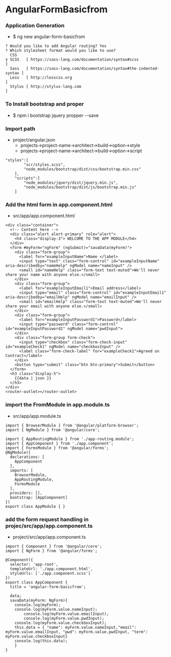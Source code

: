 
# AngularFormBasicfrom

### Application Generation 
* $ ng new angular-form-basicfrom
```
? Would you like to add Angular routing? Yes
? Which stylesheet format would you like to use? 
  CSS 
❯ SCSS   [ https://sass-lang.com/documentation/syntax#scss                ] 
  Sass   [ https://sass-lang.com/documentation/syntax#the-indented-syntax ] 
  Less   [ http://lesscss.org                                             ] 
  Stylus [ http://stylus-lang.com                                         ] 
  ```

### To Install bootstrap and proper
* $ npm i bootstrap jquery propper --save

### Import path
* project/angular.json
    * projects->project-name->architect->build->option->style
    * projects->project-name->architect->build->option->script
```
"styles":[
     	"scr/styles.scss",
     	"node_modules/bootstrap/dist/css/bootstrap.min.css"
    ],
    "scripts":[
        "node_modules/jquery/dist/jquery.min.js",
		"node_modules/bootstrap/dist/js/bootstrap.min.js"
    ]
```
### Add the html form in app.component.html 
* src/app/app.component.html 
```
<div class="container">
  <!-- Content here -->
  <div class="alert alert-primary" role="alert">
    <h4 class="display-3"> WELCOME TO THE APP MODULE</h4>
  </div>
  <form #myForm="ngForm" (ngSubmit)="savaData(myForm)">
    <div class="form-group">
      <label for="exampleInputName">Name </label>
      <input type="text" class="form-control" id="exampleInputName" aria-describedby="nameHelp" ngModel name="nameInput" />
      <small id="nameHelp" class="form-text text-muted">We'll never share your name with anyone else.</small>
    </div>
    <div class="form-group">
      <label for="exampleInputEmail1">Email address</label>
      <input type="email" class="form-control" id="exampleInputEmail1" aria-describedby="emailHelp" ngModel name="emailInput" />
      <small id="emailHelp" class="form-text text-muted">We'll never share your email with anyone else.</small>
    </div>
    <div class="form-group">
      <label for="exampleInputPassword1">Password</label>
      <input type="password" class="form-control" id="exampleInputPassword1" ngModel name="pwdInput">
    </div>
    <div class="form-group form-check">
      <input type="checkbox" class="form-check-input" id="exampleCheck1" ngModel name="checkboxInput" />
      <label class="form-check-label" for="exampleCheck1">Agreed on Contract</label>
    </div>
    <button type="submit" class="btn btn-primary">Submit</button>
  </form>
  <h3 class="display-5">
    {{data | json }}
  </h3>
</div>
<router-outlet></router-outlet>
```

### import the FromModule in app.module.ts
* src/app/app.module.ts 
```
import { BrowserModule } from '@angular/platform-browser';
import { NgModule } from '@angular/core';

import { AppRoutingModule } from './app-routing.module';
import { AppComponent } from './app.component';
import { FormsModule } from '@angular/forms';
@NgModule({
  declarations: [
    AppComponent
  ],
  imports: [
    BrowserModule,
    AppRoutingModule,
    FormsModule
  ],
  providers: [],
  bootstrap: [AppComponent]
})
export class AppModule { }
```
### add the form request handling in projec/src/app/app.component.ts
* project/src/app/app.component.ts
```
import { Component } from '@angular/core';
import { NgForm } from '@angular/forms';

@Component({
  selector: 'app-root',
  templateUrl: './app.component.html',
  styleUrls: ['./app.component.scss']
})
export class AppComponent {
  title = 'angular-form-basicfrom';

  data;
  savaData(myForm: NgForm){
    console.log(myForm);
    console.log(myForm.value.nameInput);
		console.log(myForm.value.emailInput);
		console.log(myForm.value.pwdInput);
    console.log(myForm.value.checkboxInput);
    this.data = { "name": myForm.value.nameInput,"email": myForm.value.emailInput, "pwd": myForm.value.pwdInput, "term": myForm.value.checkboxInput}
    console.log(this.data);
	}
}
```